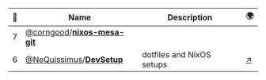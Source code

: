 |:star2: | Name | Description | 🌍|
|---|---|---|---|
|7|[@corngood](https://github.com/corngood)/[**nixos-mesa-git**](https://github.com/corngood/nixos-mesa-git)|||
|6|[@NeQuissimus](https://github.com/NeQuissimus)/[**DevSetup**](https://github.com/NeQuissimus/DevSetup)|dotfiles and NixOS setups|[:arrow_upper_right:](http://nequissimus.com/DevSetup)|


